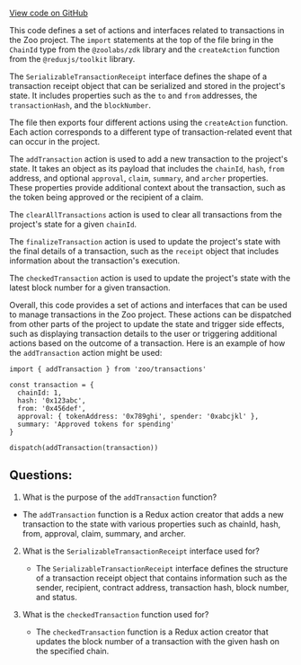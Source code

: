 [View code on GitHub](zoo-labs/zoo/blob/master/core/src/state/transactions/actions.ts)

This code defines a set of actions and interfaces related to transactions in the Zoo project. The `import` statements at the top of the file bring in the `ChainId` type from the `@zoolabs/zdk` library and the `createAction` function from the `@reduxjs/toolkit` library.

The `SerializableTransactionReceipt` interface defines the shape of a transaction receipt object that can be serialized and stored in the project's state. It includes properties such as the `to` and `from` addresses, the `transactionHash`, and the `blockNumber`.

The file then exports four different actions using the `createAction` function. Each action corresponds to a different type of transaction-related event that can occur in the project. 

The `addTransaction` action is used to add a new transaction to the project's state. It takes an object as its payload that includes the `chainId`, `hash`, `from` address, and optional `approval`, `claim`, `summary`, and `archer` properties. These properties provide additional context about the transaction, such as the token being approved or the recipient of a claim.

The `clearAllTransactions` action is used to clear all transactions from the project's state for a given `chainId`.

The `finalizeTransaction` action is used to update the project's state with the final details of a transaction, such as the `receipt` object that includes information about the transaction's execution.

The `checkedTransaction` action is used to update the project's state with the latest block number for a given transaction.

Overall, this code provides a set of actions and interfaces that can be used to manage transactions in the Zoo project. These actions can be dispatched from other parts of the project to update the state and trigger side effects, such as displaying transaction details to the user or triggering additional actions based on the outcome of a transaction. Here is an example of how the `addTransaction` action might be used:

```
import { addTransaction } from 'zoo/transactions'

const transaction = {
  chainId: 1,
  hash: '0x123abc',
  from: '0x456def',
  approval: { tokenAddress: '0x789ghi', spender: '0xabcjkl' },
  summary: 'Approved tokens for spending'
}

dispatch(addTransaction(transaction))
```
## Questions: 
 1. What is the purpose of the `addTransaction` function?
   - The `addTransaction` function is a Redux action creator that adds a new transaction to the state with various properties such as chainId, hash, from, approval, claim, summary, and archer.

2. What is the `SerializableTransactionReceipt` interface used for?
   - The `SerializableTransactionReceipt` interface defines the structure of a transaction receipt object that contains information such as the sender, recipient, contract address, transaction hash, block number, and status.

3. What is the `checkedTransaction` function used for?
   - The `checkedTransaction` function is a Redux action creator that updates the block number of a transaction with the given hash on the specified chain.